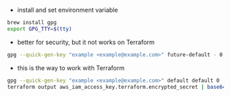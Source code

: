 - install and set environment variable

```sh
brew install gpg
export GPG_TTY=$(tty)
```

- better for security, but it not works on Terraform

```sh
gpg --quick-gen-key "example <example@example.com>" future-default - 0
```

- this is the way to work with Terraform

```sh
gpg --quick-gen-key "example <example@example.com>" default default 0
terraform output aws_iam_access_key.terraform.encrypted_secret | base64 --decode | gpg -r example -d
```
